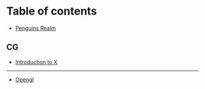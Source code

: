 # Table of contents

* [Penguins Realm](README.md)

## CG

* [Introduction to X](cg/introduction-to-x.md)

***

* [Opengl](opengl.md)

